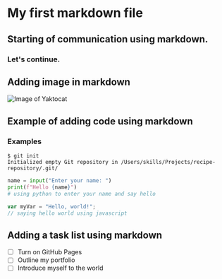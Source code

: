 # My first markdown file
## Starting of communication using markdown.
### Let's continue.

## Adding image in markdown
![Image of Yaktocat](https://octodex.github.com/images/yaktocat.png)

## Example of adding code using markdown
### Examples
```
$ git init
Initialized empty Git repository in /Users/skills/Projects/recipe-repository/.git/
```

``` python
name = input("Enter your name: ")
print(f"Hello {name}")
# using python to enter your name and say hello
```

``` javascript
var myVar = "Hello, world!";
// saying hello world using javascript
```

## Adding a task list using markdown
- [ ] Turn on GitHub Pages
- [ ] Outline my portfolio
- [ ] Introduce myself to the world
